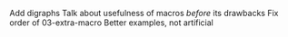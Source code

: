 Add digraphs
Talk about usefulness of macros _before_ its drawbacks
Fix order of 03-extra-macro
Better examples, not artificial
